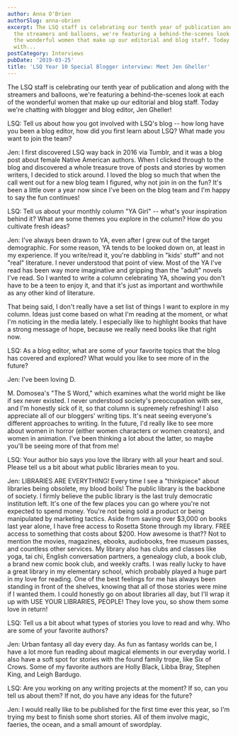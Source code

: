 ```yaml
---
author: Anna O'Brien
authorSlug: anna-obrien
excerpt: The LSQ staff is celebrating our tenth year of publication and along with
  the streamers and balloons, we're featuring a behind-the-scenes look at each of
  the wonderful women that make up our editorial and blog staff. Today we're chatting
  with...
postCategory: Interviews
pubDate: '2019-03-25'
title: 'LSQ Year 10 Special Blogger interview: Meet Jen Gheller'
---
```

The LSQ staff is celebrating our tenth year of publication and along with the streamers and balloons, we're featuring a behind-the-scenes look at each of the wonderful women that make up our editorial and blog staff. Today we're chatting with blogger and blog editor, Jen Gheller!

LSQ: Tell us about how you got involved with LSQ's blog -- how long have you been a blog editor, how did you first learn about LSQ? What made you want to join the team?

Jen: I first discovered LSQ way back in 2016 via Tumblr, and it was a blog post about female Native American authors. When I clicked through to the blog and discovered a whole treasure trove of posts and stories by women writers, I decided to stick around. I loved the blog so much that when the call went out for a new blog team I figured, why not join in on the fun? It's been a little over a year now since I've been on the blog team and I'm happy to say the fun continues!

LSQ: Tell us about your monthly column "YA Girl" -- what's your inspiration behind it? What are some themes you explore in the column? How do you cultivate fresh ideas?

Jen: I've always been drawn to YA, even after I grew out of the target demographic. For some reason, YA tends to be looked down on, at least in my experience. If you write/read it, you're dabbling in "kids' stuff" and not "real" literature. I never understood that point of view. Most of the YA I've read has been way more imaginative and gripping than the "adult" novels I've read. So I wanted to write a column celebrating YA, showing you don't have to be a teen to enjoy it, and that it's just as important and worthwhile as any other kind of literature.

That being said, I don't really have a set list of things I want to explore in my column. Ideas just come based on what I'm reading at the moment, or what I'm noticing in the media lately. I especially like to highlight books that have a strong message of hope, because we really need books like that right now.

LSQ: As a blog editor, what are some of your favorite topics that the blog has covered and explored? What would you like to see more of in the future?

Jen: I've been loving D.

M. Domosea's "The S Word," which examines what the world might be like if sex never existed. I never understood society's preoccupation with sex, and I'm honestly sick of it, so that column is supremely refreshing! I also appreciate all of our bloggers' writing tips. It's neat seeing everyone's different approaches to writing. In the future, I'd really like to see more about women in horror (either women characters or women creators), and women in animation. I've been thinking a lot about the latter, so maybe you'll be seeing more of that from me!

LSQ: Your author bio says you love the library with all your heart and soul. Please tell us a bit about what public libraries mean to you.

Jen: LIBRARIES ARE EVERYTHING! Every time I see a "thinkpiece" about libraries being obsolete, my blood boils! The public library is the backbone of society. I firmly believe the public library is the last truly democratic institution left. It's one of the few places you can go where you're not expected to spend money. You're not being sold a product or being manipulated by marketing tactics. Aside from saving over $3,000 on books last year alone, I have free access to Rosetta Stone through my library. FREE access to something that costs about $200. How awesome is that?? Not to mention the movies, magazines, ebooks, audiobooks, free museum passes, and countless other services. My library also has clubs and classes like yoga, tai chi, English conversation partners, a genealogy club, a book club, a brand new comic book club, and weekly crafts. I was really lucky to have a great library in my elementary school, which probably played a huge part in my love for reading. One of the best feelings for me has always been standing in front of the shelves, knowing that all of those stories were mine if I wanted them. I could honestly go on about libraries all day, but I'll wrap it up with USE YOUR LIBRARIES, PEOPLE! They love you, so show them some love in return!

LSQ: Tell us a bit about what types of stories you love to read and why. Who are some of your favorite authors?

Jen: Urban fantasy all day every day. As fun as fantasy worlds can be, I have a lot more fun reading about magical elements in our everyday world. I also have a soft spot for stories with the found family trope, like Six of Crows. Some of my favorite authors are Holly Black, Libba Bray, Stephen King, and Leigh Bardugo.

LSQ: Are you working on any writing projects at the moment? If so, can you tell us about them? If not, do you have any ideas for the future?

Jen: I would really like to be published for the first time ever this year, so I'm trying my best to finish some short stories. All of them involve magic, faeries, the ocean, and a small amount of swordplay.